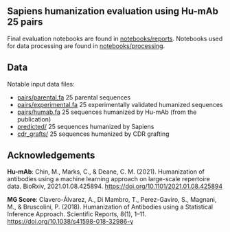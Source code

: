 ## Sapiens humanization evaluation using Hu-mAb 25 pairs

Final evaluation notebooks are found in [notebooks/reports](../../notebooks/reports). Notebooks used for data processing are found in [notebooks/processing](../../notebooks/processing).

## Data

Notable input data files:

- [pairs/parental.fa](pairs/parental.fa) 25 parental sequences
- [pairs/experimental.fa](pairs/experimental.fa) 25 experimentally validated humanized sequences
- [pairs/humab.fa](pairs/humab.fa) 25 sequences humanized by Hu-mAb (from the publication)
- [predicted/](predicted/) 25 sequences humanized by Sapiens
- [cdr_grafts/](cdr_grafts/) 25 sequences humanized by CDR grafting


## Acknowledgements

**Hu-mAb**: Chin, M., Marks, C., & Deane, C. M. (2021). Humanization of antibodies using a machine learning approach on large-scale repertoire data. BioRxiv, 2021.01.08.425894. https://doi.org/10.1101/2021.01.08.425894

**MG Score**: Clavero-Álvarez, A., Di Mambro, T., Perez-Gaviro, S., Magnani, M., & Bruscolini, P. (2018). Humanization of Antibodies using a Statistical Inference Approach. Scientific Reports, 8(1), 1–11. https://doi.org/10.1038/s41598-018-32986-y